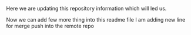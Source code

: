 Here we are updating this repository information which will led us.

Now we can add few more thing into this readme file
I am adding new line for merge push into the remote repo
